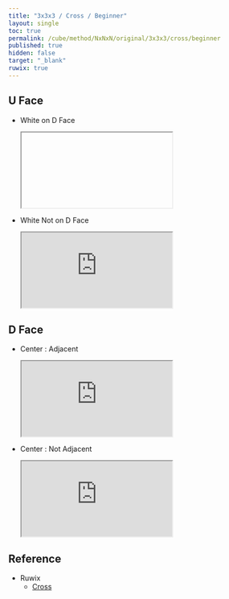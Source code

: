 ```yaml
---
title: "3x3x3 / Cross / Beginner"
layout: single
toc: true
permalink: /cube/method/NxNxN/original/3x3x3/cross/beginner
published: true
hidden: false
target: "_blank"
ruwix: true
---
```


<head>
  <base target = "{{page.target}}">
</head>



## U Face

- White on D Face

  <iframe
    id         = "test"
    alg        = "F2'"
    colored    = "U FD"
    setupmoves = "F2"
  ></iframe>

- White Not on D Face

  <iframe
    src = "https://ruwix.com/widget/3d/?alg=R%20F'&colored=U%20FD&setupmoves=F2&hover=9&speed=500&flags=canvas"
  ></iframe>



## D Face

- Center : Adjacent

  <iframe
    src = "https://ruwix.com/widget/3d/?alg=F2&colored=U%20F%20FD&hover=9&speed=500&flags=canvas"
  ></iframe>

- Center : Not Adjacent

  <iframe
    src = "https://ruwix.com/widget/3d/?alg=U%20F2&colored=U%20F%20FD&hover=9&speed=500&flags=canvas"
  ></iframe>



## Reference

- Ruwix
  - [Cross](https://ruwix.com/the-rubiks-cube/how-to-solve-the-rubiks-cube-beginners-method/step-1-first-layer-edges/)
